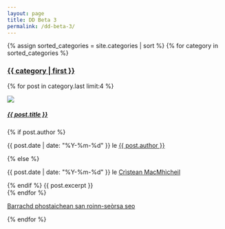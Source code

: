 ```yaml
---   
layout: page
title: DD Beta 3
permalink: /dd-beta-3/
---
```


{% assign sorted_categories = site.categories | sort %}
{% for category in sorted_categories %}
   <h3 class="post-title"><a href="{{ site.baseurl }}/roinn-seorsa/{{ category | first }}" name="{{ category | first }}">{{ category | first }}</a></h3>
   <div class="hidden-section-divider"></div>
   <div class="row">
      {% for post in category.last limit:4 %}
         <div class="col-md-3">
            <p><a href="{{ site.baseurl }}{{ post.url }}"><img src="{{ post.image }}" class="index-image"></a></p>
            <h5 class="post-title"><a href="{{ site.baseurl }}{{ post.url }}">{{ post.title }}</a></h5>
            <!-- If there is an autor link defined in the post's front matter link to that author -->
            {% if post.author %}
               <p class="text-muted">{{ post.date | date: "%Y-%m-%d" }} le <a href="{{ post.author_url }}">{{ post.author }}</a></p>
            <!-- If there is not auther defined in the post's front matter link to Crìstean MacMhìcheil -->
            {% else %}
               <p class="text-muted">{{ post.date | date: "%Y-%m-%d" }} le <a href="{{ site.baseurl}}/fios/">Crìstean MacMhìcheil</a></p>
            {% endif %}
            <!-- Insert the post excerpt here -->
            {{ post.excerpt }}
         </div>
      {% endfor %}
   </div>
   <p>
      <a href="{{ site.baseurl }}/roinn-seorsa/{{ category | first }}" name="{{ category | first }}">Barrachd phostaichean san roinn-seòrsa seo <i class="fas fa-ellipsis-h"></i></a>
      <div class="section-divider"></div>
    </p>
   <div class="hidden-section-divider"></div>
{% endfor %}
